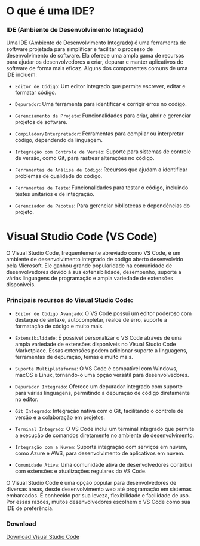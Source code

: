 # O que é uma IDE?

### IDE (Ambiente de Desenvolvimento Integrado)

Uma IDE (Ambiente de Desenvolvimento Integrado) é uma ferramenta de software projetada para simplificar e facilitar o processo de desenvolvimento de software. Ela oferece uma ampla gama de recursos para ajudar os desenvolvedores a criar, depurar e manter aplicativos de software de forma mais eficaz. Alguns dos componentes comuns de uma IDE incluem:

- `Editor de Código`: Um editor integrado que permite escrever, editar e formatar código.

- `Depurador`: Uma ferramenta para identificar e corrigir erros no código.

- `Gerenciamento de Projeto`: Funcionalidades para criar, abrir e gerenciar projetos de software.

- `Compilador/Interpretador`: Ferramentas para compilar ou interpretar código, dependendo da linguagem.

- `Integração com Controle de Versão`: Suporte para sistemas de controle de versão, como Git, para rastrear alterações no código.

- `Ferramentas de Análise de Código`: Recursos que ajudam a identificar problemas de qualidade do código.

- `Ferramentas de Teste`: Funcionalidades para testar o código, incluindo testes unitários e de integração.

- `Gerenciador de Pacotes`: Para gerenciar bibliotecas e dependências do projeto.

# Visual Studio Code (VS Code)

O Visual Studio Code, frequentemente abreviado como VS Code, é um ambiente de desenvolvimento integrado de código aberto desenvolvido pela Microsoft. Ele ganhou grande popularidade na comunidade de desenvolvedores devido à sua extensibilidade, desempenho, suporte a várias linguagens de programação e ampla variedade de extensões disponíveis.

### Principais recursos do Visual Studio Code:

- `Editor de Código Avançado`: O VS Code possui um editor poderoso com destaque de sintaxe, autocompletar, realce de erro, suporte a formatação de código e muito mais.

- `Extensibilidade`: É possível personalizar o VS Code através de uma ampla variedade de extensões disponíveis no Visual Studio Code Marketplace. Essas extensões podem adicionar suporte a linguagens, ferramentas de depuração, temas e muito mais.

- `Suporte Multiplataforma`: O VS Code é compatível com Windows, macOS e Linux, tornando-o uma opção versátil para desenvolvedores.

- `Depurador Integrado`: Oferece um depurador integrado com suporte para várias linguagens, permitindo a depuração de código diretamente no editor.

- `Git Integrado`: Integração nativa com o Git, facilitando o controle de versão e a colaboração em projetos.

- `Terminal Integrado`: O VS Code inclui um terminal integrado que permite a execução de comandos diretamente no ambiente de desenvolvimento.

- `Integração com a Nuvem`: Suporta integração com serviços em nuvem, como Azure e AWS, para desenvolvimento de aplicativos em nuvem.

- `Comunidade Ativa`: Uma comunidade ativa de desenvolvedores contribui com extensões e atualizações regulares do VS Code.

O Visual Studio Code é uma opção popular para desenvolvedores de diversas áreas, desde desenvolvimento web até programação em sistemas embarcados. É conhecido por sua leveza, flexibilidade e facilidade de uso. Por essas razões, muitos desenvolvedores escolhem o VS Code como sua IDE de preferência.

### Download

[Download Visual Studio Code](https://code.visualstudio.com/download)